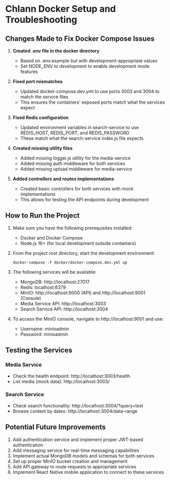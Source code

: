 # Chlann Docker Setup and Troubleshooting

## Changes Made to Fix Docker Compose Issues

1. **Created .env file in the docker directory**
   - Based on .env.example but with development-appropriate values
   - Set NODE_ENV to development to enable development mode features

2. **Fixed port mismatches**
   - Updated docker-compose.dev.yml to use ports 3003 and 3004 to match the service files
   - This ensures the containers' exposed ports match what the services expect

3. **Fixed Redis configuration**
   - Updated environment variables in search-service to use REDIS_HOST, REDIS_PORT, and REDIS_PASSWORD
   - These match what the search-service index.js file expects

4. **Created missing utility files**
   - Added missing logger.js utility for the media-service
   - Added missing auth middleware for both services
   - Added missing upload middleware for media-service

5. **Added controllers and routes implementations**
   - Created basic controllers for both services with mock implementations
   - This allows for testing the API endpoints during development

## How to Run the Project

1. Make sure you have the following prerequisites installed:
   - Docker and Docker Compose
   - Node.js 16+ (for local development outside containers)

2. From the project root directory, start the development environment:
   ```
   docker-compose -f docker/docker-compose.dev.yml up
   ```

3. The following services will be available:
   - MongoDB: http://localhost:27017
   - Redis: localhost:6379
   - MinIO: http://localhost:9000 (API) and http://localhost:9001 (Console)
   - Media Service API: http://localhost:3003
   - Search Service API: http://localhost:3004

4. To access the MinIO console, navigate to http://localhost:9001 and use:
   - Username: minioadmin
   - Password: minioadmin

## Testing the Services

### Media Service
- Check the health endpoint: http://localhost:3003/health
- List media (mock data): http://localhost:3003/

### Search Service
- Check search functionality: http://localhost:3004/?query=test
- Browse content by dates: http://localhost:3004/date-range

## Potential Future Improvements

1. Add authentication service and implement proper JWT-based authentication
2. Add messaging service for real-time messaging capabilities
3. Implement actual MongoDB models and schemas for both services
4. Set up proper MinIO bucket creation and management
5. Add API gateway to route requests to appropriate services
6. Implement React Native mobile application to connect to these services
